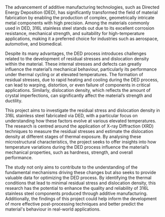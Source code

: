 The advancement of additive manufacturing technologies, such as Directed Energy Deposition (DED), has significantly transformed the field of material fabrication by enabling the production of complex, geometrically intricate metal components with high precision. Among the materials commonly used in DED, 316L stainless steel stands out due to its excellent corrosion resistance, mechanical strength, and suitability for high-temperature applications, making it a preferred choice for industries such as aerospace, automotive, and biomedical.

Despite its many advantages, the DED process introduces challenges related to the development of residual stresses and dislocation density within the material. These internal stresses and defects can greatly influence the material’s mechanical behaviour, particularly its performance under thermal cycling or at elevated temperatures. The formation of residual stresses, due to rapid heating and cooling during the DED process, can lead to warping, distortion, or even failure of components in critical applications. Similarly, dislocation density, which reflects the amount of crystal imperfections, can significantly affect the material’s strength and ductility.

This project aims to investigate the residual stress and dislocation density in 316L stainless steel fabricated via DED, with a particular focus on understanding how these factors evolve at various elevated temperatures. The research is centred around the application of X-ray Diffraction (XRD) techniques to measure the residual stresses and estimate the dislocation density at different stages of thermal exposure. By analysing these microstructural characteristics, the project seeks to offer insights into how temperature variations during the DED process influence the material’s mechanical properties, such as hardness, strength, and overall performance.

The study not only aims to contribute to the understanding of the fundamental mechanisms driving these changes but also seeks to provide valuable data for optimizing the DED process. By identifying the thermal conditions that lead to minimal residual stress and dislocation density, this research has the potential to enhance the quality and reliability of 316L stainless steel components produced through additive manufacturing. Additionally, the findings of this project could help inform the development of more effective post-processing techniques and better predict the material's behaviour in real-world applications.
